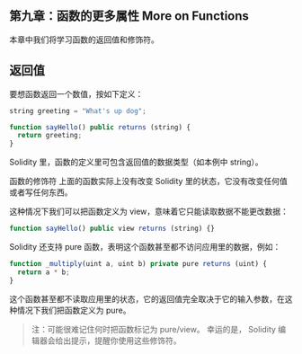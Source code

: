 ## 第九章：函数的更多属性 More on Functions

本章中我们将学习函数的返回值和修饰符。

## 返回值

要想函数返回一个数值，按如下定义：
```javascript
string greeting = "What's up dog";

function sayHello() public returns (string) {
  return greeting;
}
```
Solidity 里，函数的定义里可包含返回值的数据类型（如本例中 string）。

函数的修饰符
上面的函数实际上没有改变 Solidity 里的状态，它没有改变任何值或者写任何东西。

这种情况下我们可以把函数定义为 view，意味着它只能读取数据不能更改数据：
```javascript
function sayHello() public view returns (string) {}
```
Solidity 还支持 pure 函数，表明这个函数甚至都不访问应用里的数据，例如：
```javascript
function _multiply(uint a, uint b) private pure returns (uint) {
  return a * b;
}
```
这个函数甚至都不读取应用里的状态，它的返回值完全取决于它的输入参数，在这种情况下我们把函数定义为 pure。

> 注：可能很难记住何时把函数标记为 pure/view。 幸运的是， Solidity 编辑器会给出提示，提醒你使用这些修饰符。
